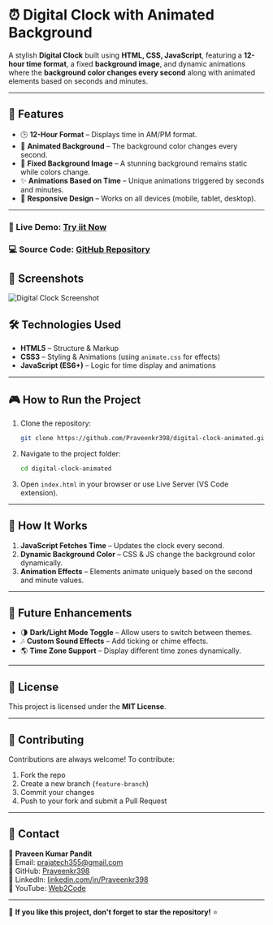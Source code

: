# ⏰ Digital Clock with Animated Background

A stylish **Digital Clock** built using **HTML, CSS, JavaScript**, featuring a **12-hour time format**, a fixed **background image**, and dynamic animations where the **background color changes every second** along with animated elements based on seconds and minutes.

---

## 🚀 Features

- 🕒 **12-Hour Format** – Displays time in AM/PM format.
- 🎨 **Animated Background** – The background color changes every second.
- 🌆 **Fixed Background Image** – A stunning background remains static while colors change.
- ✨ **Animations Based on Time** – Unique animations triggered by seconds and minutes.
- 📱 **Responsive Design** – Works on all devices (mobile, tablet, desktop).

---
### 🚀 Live Demo: [Try iit Now](https://praveenkr398.github.io/DigitalClock/)
### 💻 Source Code: [GitHub Repository](https://github.com/Praveenkr398/DigitalClock)

## 📸 Screenshots
![Digital Clock Screenshot](https://github.com/user-attachments/assets/03f1dad0-4763-4604-95c4-339babd1ccf9)


## 🛠️ Technologies Used

- **HTML5** – Structure & Markup
- **CSS3** – Styling & Animations (using `animate.css` for effects)
- **JavaScript (ES6+)** – Logic for time display and animations

---

## 🎮 How to Run the Project

1. Clone the repository:
   ```sh
   git clone https://github.com/Praveenkr398/digital-clock-animated.git
   ```
2. Navigate to the project folder:
   ```sh
   cd digital-clock-animated
   ```
3. Open `index.html` in your browser or use Live Server (VS Code extension).

---

## 🔧 How It Works

1. **JavaScript Fetches Time** – Updates the clock every second.
2. **Dynamic Background Color** – CSS & JS change the background color dynamically.
3. **Animation Effects** – Elements animate uniquely based on the second and minute values.

---

## 📌 Future Enhancements

- 🌗 **Dark/Light Mode Toggle** – Allow users to switch between themes.
- 🎶 **Custom Sound Effects** – Add ticking or chime effects.
- 🌎 **Time Zone Support** – Display different time zones dynamically.

---

## 📜 License

This project is licensed under the **MIT License**.

---

## 🤝 Contributing

Contributions are always welcome! To contribute:
1. Fork the repo
2. Create a new branch (`feature-branch`)
3. Commit your changes
4. Push to your fork and submit a Pull Request

---

## 📩 Contact

👤 **Praveen Kumar Pandit**  
📧 Email: prajatech355@gmail.com  
🔗 GitHub: [Praveenkr398](https://github.com/Praveenkr398/)  
🔗 LinkedIn: [linkedin.com/in/Praveenkr398](https://linkedin.com/in/Praveenkr398)  
🎥 YouTube: [Web2Code](https://www.youtube.com/@Web2Code)  

---

🌟 **If you like this project, don't forget to star the repository!** ⭐

